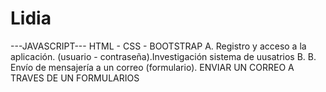 # Lidia
---JAVASCRIPT--- HTML - CSS - BOOTSTRAP  A. Registro y acceso a la aplicación. (usuario - contraseña).Investigación  sistema de uusatrios  B. B. Envío de mensajería a un correo (formulario). ENVIAR UN CORREO A TRAVES DE UN FORMULARIOS

